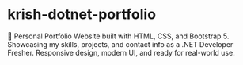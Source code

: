 # krish-dotnet-portfolio
🎯 Personal Portfolio Website built with HTML, CSS, and Bootstrap 5. Showcasing my skills, projects, and contact info as a .NET Developer Fresher. Responsive design, modern UI, and ready for real-world use.
